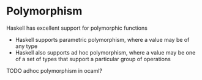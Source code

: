# Polymorphism

Haskell has excellent support for polymorphic functions
+ Haskell supports parametric polymorphism, where a value may be of any type
+ Haskell also supports ad hoc polymorphism, where a value may be one of a set of types that support a particular group of operations

TODO adhoc polymorphism in ocaml?